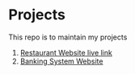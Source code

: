 # Projects
This repo is to maintain my projects
1. [Restaurant Website live link](https://rani-dha.github.io/Projects/Restaurant%20Website/)
2. [Banking System Website](https://github.com/Rani-dha/Projects/tree/master/Spark-foundation-Intern)
